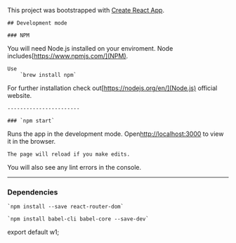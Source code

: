 This project was bootstrapped with [Create React App](https://github.com/facebook/create-react-app).


    ## Development mode

    ### NPM
You will need Node.js installed on your enviroment.
Node includes[https://www.npmjs.com/](NPM).

    Use
        `brew install npm`

For further installation check out[https://nodejs.org/en/](Node.js) official website.

    -----------------------

    ### `npm start`
Runs the app in the development mode.
    Open[http://localhost:3000](http://localhost:3000) to view it in the browser.

    The page will reload if you make edits.
You will also see any lint errors in the console.

-----------------------
### Dependencies
    `npm install --save react-router-dom`

    `npm install babel-cli babel-core --save-dev`

export default w1;
